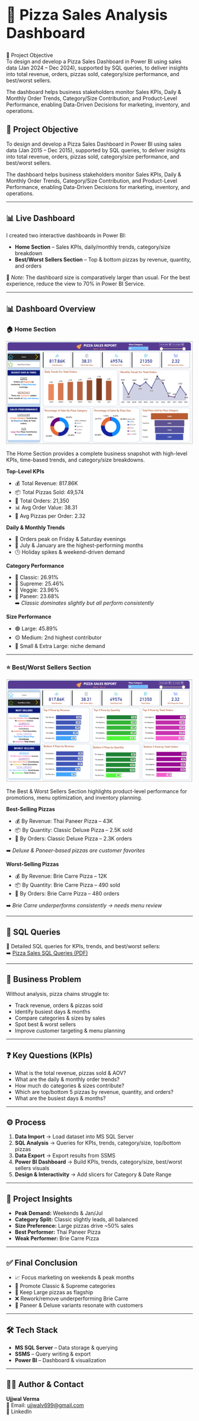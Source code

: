 <h1 style="font-size:40px;">🍕 Pizza Sales Analysis Dashboard</h1>

📌 Project Objective  
To design and develop a Pizza Sales Dashboard in Power BI using sales data (Jan 2024 – Dec 2024), supported by SQL queries, to deliver insights into total revenue, orders, pizzas sold, category/size performance, and best/worst sellers.

The dashboard helps business stakeholders monitor Sales KPIs, Daily & Monthly Order Trends, Category/Size Contribution, and Product-Level Performance, enabling Data-Driven Decisions for marketing, inventory, and operations.

## 📌 Project Objective
To design and develop a Pizza Sales Dashboard in Power BI using sales data (Jan 2015 – Dec 2015), supported by SQL queries, to deliver insights into total revenue, orders, pizzas sold, category/size performance, and best/worst sellers.

The dashboard helps business stakeholders monitor Sales KPIs, Daily & Monthly Order Trends, Category/Size Contribution, and Product-Level Performance, enabling Data-Driven Decisions for marketing, inventory, and operations.

---

## 📊 Live Dashboard
I created two interactive dashboards in Power BI:

- **Home Section** – Sales KPIs, daily/monthly trends, category/size breakdown  
- **Best/Worst Sellers Section** – Top & bottom pizzas by revenue, quantity, and orders  

📌 *Note:* The dashboard size is comparatively larger than usual. For the best experience, reduce the view to 70% in Power BI Service.  

---

## 📊 Dashboard Overview

### 🏠 Home Section
![Home Dashboard](./Snapshot%20of%20the%20Dashboard%20(Home).png)

The Home Section provides a complete business snapshot with high-level KPIs, time-based trends, and category/size breakdowns.

**Top-Level KPIs**
- 💰 Total Revenue: 817.86K  
- 📦 Total Pizzas Sold: 49,574  
- 🛒 Total Orders: 21,350  
- 📊 Avg Order Value: 38.31  
- 🍕 Avg Pizzas per Order: 2.32  

**Daily & Monthly Trends**
- 📅 Orders peak on Friday & Saturday evenings  
- 📆 July & January are the highest-performing months  
- 🕒 Holiday spikes & weekend-driven demand  

**Category Performance**
- 🍕 Classic: 26.91%  
- 🍕 Supreme: 25.46%  
- 🥗 Veggie: 23.96%  
- 🧀 Paneer: 23.68%  
➡️ *Classic dominates slightly but all perform consistently*  

**Size Performance**
- 🟢 Large: 45.89%  
- 🟡 Medium: 2nd highest contributor  
- 🔵 Small & Extra Large: niche demand  

---

### ⭐ Best/Worst Sellers Section
![B-W Seller Dashboard](./Snapshot%20of%20the%20Dashboard%20(B-W-Seller).png)

The Best & Worst Sellers Section highlights product-level performance for promotions, menu optimization, and inventory planning.

**Best-Selling Pizzas**
- 💰 By Revenue: Thai Paneer Pizza – 43K  
- 📦 By Quantity: Classic Deluxe Pizza – 2.5K sold  
- 🛒 By Orders: Classic Deluxe Pizza – 2.3K orders  

➡️ *Deluxe & Paneer-based pizzas are customer favorites*  

**Worst-Selling Pizzas**
- 💰 By Revenue: Brie Carre Pizza – 12K  
- 📦 By Quantity: Brie Carre Pizza – 490 sold  
- 🛒 By Orders: Brie Carre Pizza – 480 orders  

➡️ *Brie Carre underperforms consistently → needs menu review*  

---

## 📄 SQL Queries
📑 Detailed SQL queries for KPIs, trends, and best/worst sellers:  
➡️ [Pizza Sales SQL Queries (PDF)](./PIZZA%20SALES%20SQL%20QUERIES%20by%20UJJWAL.pdf)

---

## 🚨 Business Problem
Without analysis, pizza chains struggle to:  
- Track revenue, orders & pizzas sold  
- Identify busiest days & months  
- Compare categories & sizes by sales  
- Spot best & worst sellers  
- Improve customer targeting & menu planning  

---

## ❓ Key Questions (KPIs)
- What is the total revenue, pizzas sold & AOV?  
- What are the daily & monthly order trends?  
- How much do categories & sizes contribute?  
- Which are top/bottom 5 pizzas by revenue, quantity, and orders?  
- What are the busiest days & months?  

---

## ⚙️ Process
1. **Data Import** → Load dataset into MS SQL Server  
2. **SQL Analysis** → Queries for KPIs, trends, category/size, top/bottom pizzas  
3. **Data Export** → Export results from SSMS  
4. **Power BI Dashboard** → Build KPIs, trends, category/size, best/worst sellers visuals  
5. **Design & Interactivity** → Add slicers for Category & Date Range  

---

## 🔎 Project Insights
- **Peak Demand:** Weekends & Jan/Jul  
- **Category Split:** Classic slightly leads, all balanced  
- **Size Preference:** Large pizzas drive ~50% sales  
- **Best Performer:** Thai Paneer Pizza  
- **Weak Performer:** Brie Carre Pizza  

---

## ✅ Final Conclusion
- 📈 Focus marketing on weekends & peak months  
- 🍕 Promote Classic & Supreme categories  
- 🔵 Keep Large pizzas as flagship  
- ❌ Rework/remove underperforming Brie Carre  
- 🎯 Paneer & Deluxe variants resonate with customers  

---

## 🛠️ Tech Stack
- **MS SQL Server** – Data storage & querying  
- **SSMS** – Query writing & export  
- **Power BI** – Dashboard & visualization  

---

## 👨‍💻 Author & Contact
**Ujjwal Verma**  
📧 Email: ujjwalv699@gmail.com  
🔗 LinkedIn
